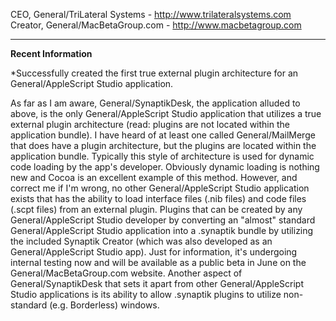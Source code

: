 

CEO, General/TriLateral Systems - http://www.trilateralsystems.com
Creator, General/MacBetaGroup.com - http://www.macbetagroup.com

----

**Recent Information**

*Successfully created the first true external plugin architecture for an General/AppleScript Studio application.


As far as I am aware, General/SynaptikDesk, the application alluded to above, is the only General/AppleScript Studio application that utilizes a true external plugin architecture (read: plugins are not located within the application bundle).  I have heard of at least one called General/MailMerge that does have a plugin architecture, but the plugins are located within the application bundle.  Typically this style of architecture is used for dynamic code loading by the app's developer.  Obviously dynamic loading is nothing new and Cocoa is an excellent example of this method.  However, and correct me if I'm wrong, no other General/AppleScript Studio application exists that has the ability to load interface files (.nib files) and code files (.scpt files) from an external plugin.  Plugins that can be created by any General/AppleScript Studio developer by converting an "almost" standard General/AppleScript Studio application into a .synaptik bundle by utilizing the included Synaptik Creator (which was also developed as an General/AppleScript Studio app).  Just for information, it's undergoing internal testing now and will be available as a public beta in June on the General/MacBetaGroup.com website.  Another aspect of General/SynaptikDesk that sets it apart from other General/AppleScript Studio applications is its ability to allow .synaptik plugins to utilize non-standard (e.g. Borderless) windows.